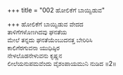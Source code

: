 +++
title = "002 ಹೋಲಿಕೆಗೆ ಬಾಯ್ವಿಡುವ"

+++
ಹೋಲಿಕೆಗೆ ಬಾಯ್ವಿಡುವ ವೇದದ   
ತಾಳಿಗೆಗಳೊಣಗಿದವು ಘನತೆಯ   
ಮೇಲೆ ತನ್ನದು ಘನತೆಯೆಂಬುದನತ್ತ ಬೇರಿರಿಸಿ   
ಕಾಲಿಗೆರಗುವನಾ ಯುಧಿಷ್ಠಿರ   
ನೇಳಲೊಡನೇಳುವನು ಕೃಷ್ಣನ   
ಲೀಲೆಯನುಪಮವೆಂದು ವೈಶಂಪಾಯಮುನಿ ನುಡಿದ   ॥2॥